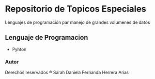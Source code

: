 # Repositorio de Topicos Especiales

Lenguajes de programación par manejo de grandes volumenes de datos

## Lenguaje de Programacion

- Pyhton

### Autor
Derechos reservados ® Sarah Daniela Fernanda Herrera Arias

####
